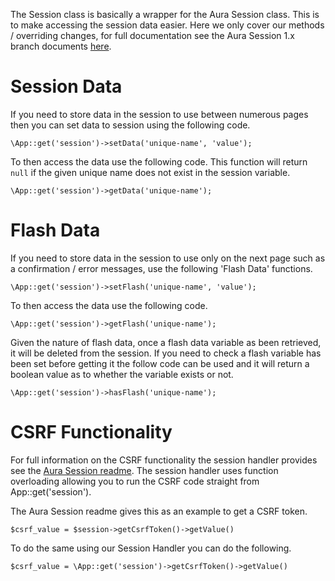 The Session class is basically a wrapper for the Aura Session class. This is to make accessing the session data easier. Here we only cover our methods / overriding changes, for full documentation see the Aura Session 1.x branch documents [here](https://github.com/auraphp/Aura.Session/tree/develop).

# Session Data

If you need to store data in the session to use between numerous pages then you can set data to session using the following code.

	\App::get('session')->setData('unique-name', 'value');

To then access the data use the following code. This function will return `null` if the given unique name does not exist in the session variable.

	\App::get('session')->getData('unique-name');

# Flash Data

If you need to store data in the session to use only on the next page such as a confirmation / error messages, use the following 'Flash Data' functions.

	\App::get('session')->setFlash('unique-name', 'value');

To then access the data use the following code.

	\App::get('session')->getFlash('unique-name');

Given the nature of flash data, once a flash data variable as been retrieved, it will be deleted from the session. If you need to check a flash variable has been set before getting it the follow code can be used and it will return a boolean value as to whether the variable exists or not.

	\App::get('session')->hasFlash('unique-name');

# CSRF Functionality

For full information on the CSRF functionality the session handler provides see the [Aura Session readme](https://github.com/auraphp/Aura.Session). The session handler uses function overloading allowing you to run the CSRF code straight from App::get('session').

The Aura Session readme gives this as an example to get a CSRF token.

	$csrf_value = $session->getCsrfToken()->getValue()

To do the same using our Session Handler you can do the following.

	$csrf_value = \App::get('session')->getCsrfToken()->getValue()
